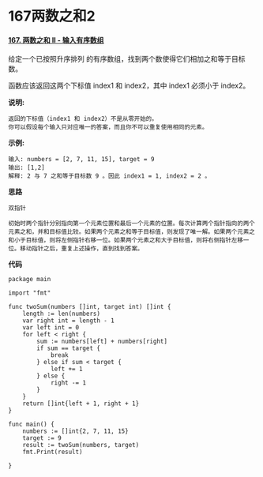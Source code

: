# 167两数之和2


#### [167. 两数之和 II - 输入有序数组](https://leetcode-cn.com/problems/two-sum-ii-input-array-is-sorted/)

给定一个已按照升序排列 的有序数组，找到两个数使得它们相加之和等于目标数。

函数应该返回这两个下标值 index1 和 index2，其中 index1 必须小于 index2。

**说明:**

```
返回的下标值（index1 和 index2）不是从零开始的。
你可以假设每个输入只对应唯一的答案，而且你不可以重复使用相同的元素。
```


**示例:**

```
输入: numbers = [2, 7, 11, 15], target = 9
输出: [1,2]
解释: 2 与 7 之和等于目标数 9 。因此 index1 = 1, index2 = 2 。
```



**思路**

```
双指针

初始时两个指针分别指向第一个元素位置和最后一个元素的位置。每次计算两个指针指向的两个元素之和，并和目标值比较。如果两个元素之和等于目标值，则发现了唯一解。如果两个元素之和小于目标值，则将左侧指针右移一位。如果两个元素之和大于目标值，则将右侧指针左移一位。移动指针之后，重复上述操作，直到找到答案。
```



**代码**

```
package main

import "fmt"

func twoSum(numbers []int, target int) []int {
	length := len(numbers)
	var right int = length - 1
	var left int = 0
	for left < right {
		sum := numbers[left] + numbers[right]
		if sum == target {
			break
		} else if sum < target {
			left += 1
		} else {
			right -= 1
		}
	}
	return []int{left + 1, right + 1}
}

func main() {
	numbers := []int{2, 7, 11, 15}
	target := 9
	result := twoSum(numbers, target)
	fmt.Print(result)

}

```



